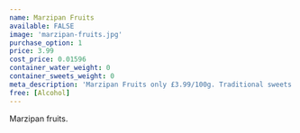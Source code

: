 ```yaml
---
name: Marzipan Fruits
available: FALSE
image: 'marzipan-fruits.jpg'
purchase_option: 1
price: 3.99
cost_price: 0.01596
container_water_weight: 0
container_sweets_weight: 0
meta_description: 'Marzipan Fruits only £3.99/100g. Traditional sweets and more at Humbugs Confectionery Store. Specialists in satisfying your sweet tooth!'
free: [Alcohol]
---
```

Marzipan fruits.
